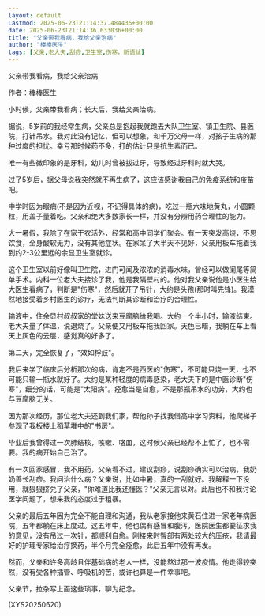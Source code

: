 ```yaml
---
layout: default
Lastmod: 2025-06-23T21:14:37.484436+00:00
date: 2025-06-23T21:14:36.633036+00:00
title: "父亲带我看病，我给父亲治病"
author: "棒棒医生"
tags: [父亲,老大夫,刮痧,卫生室,伤寒，新语丝]
---
```


父亲带我看病，我给父亲治病

作者：棒棒医生

小时候，父亲带我看病；长大后，我给父亲治病。

据说，5岁前的我经常生病，父亲总是抱起我就跑去大队卫生室、镇卫生院、县医院，打针吊水。我对此没有记忆，但可以想象，和千万父母一样，对孩子生病的那种过度的担忧。幸亏那时候药不多，打的估计只是抗生素而已。

唯一有些微印象的是牙科，幼儿时曾被拔过牙，导致经过牙科时就大哭。

过了5岁后，据父母说我突然就不再生病了，这应该感谢我自己的免疫系统和疫苗吧。

中学时因为眼病(不是因为近视，不记得具体的病)，吃过一瓶六味地黄丸，小圆颗粒，用盖子量着吃。父亲和绝大多数家长一样，并没有分辨用药合理性的能力。

大一暑假，我除了在家干农活外，经常和高中同学们聚会。有一天突发高烧，不思饮食，全身酸软无力，没有其他症状。在家呆了大半天不见好，父亲用板车拖着我到约2-3公里远的余显卫生室就诊。

这个卫生室以前好像叫卫生院，进门可闻及浓浓的消毒水味，曾经可以做阑尾等简单手术。内科一位老大夫接诊了我，他是我隔壁村的。他对我父亲说他是小医生给大医生看病了，判断是"伤寒"，然后就开了吊针，大约是头孢(那时叫先锋)。我漠然地接受着乡村医生的诊疗，无法判断其诊断和治疗的合理性。

输液中，住余显村叔叔家的堂妹送来豆腐脑给我喝。大约一个半小时，输液结束。老大夫量了体温，说退烧了。父亲便又用板车拖我回家。天色已暗，我躺在车上看天上灰色的云层，感觉真的好多了。

第二天，完全恢复了，"效如桴鼓"。

我后来学了临床后分析那次的病，肯定不是西医的"伤寒"，不可能只烧一天，也不可能只输一瓶水就好了。大约是某种轻度的病毒感染，老大夫下的是中医诊断"伤寒"，细分的话，可能是"太阳病"。痊愈当是自愈，不是那瓶吊水的功劳，大约也与豆腐脑无关。

因为那次经历，那位老大夫还到我们家，帮他孙子找我借高中学习资料，他爬梯子参观了我板楼上稻草堆中的"书房"。

毕业后我曾得过一次肺结核，咳嗽、咯血，这时候父亲已经帮不上忙了，也不需要。我的病开始自己治了。

有一次回家感冒，我不用药，父亲看不过，建议刮痧，说刮痧确实可以治病，我奶奶善长刮痧。我问治什么病？父亲说，比如中暑，真的一刮就好。我解释一下没用，就狠狠挤兑了父亲，"你难道比我还懂医？"父亲无言以对。此后也不和我讨论医学问题了，想来我的态度过于粗暴。

父亲的最后五年因为完全不能自理和沟通，我从老家接他来黄石住进一家老年病医院，五年都躺在床上度过。这五年中，他也偶有感冒和腹泻，医院医生都要征求我的意见，没有吊过一次针，都顺利自愈。刚接来时臀部有两处较大的压疮，我请最好的护理专家给治疗换药，半个月完全痊愈，此后五年中没有再发。

然而，父亲和许多高龄且伴基础病的老人一样，没能熬过那一波疫情。他走得较突然，没有受各种插管、呼吸机的苦，或许也算是一件幸事吧。

父亲节，拉杂写上面这些琐事，聊为纪念。

(XYS20250620)

